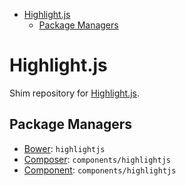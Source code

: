 <!-- START doctoc generated TOC please keep comment here to allow auto update -->
<!-- DON'T EDIT THIS SECTION, INSTEAD RE-RUN doctoc TO UPDATE -->


- [Highlight.js](#highlightjs)
  - [Package Managers](#package-managers)

<!-- END doctoc generated TOC please keep comment here to allow auto update -->

Highlight.js
============

Shim repository for [Highlight.js](http://highlightjs.org/).

Package Managers
----------------

* [Bower](http://bower.io): `highlightjs`
* [Composer](http://packagist.org/packages/components/highlightjs): `components/highlightjs`
* [Component](http://component.io): `components/highlightjs`
